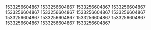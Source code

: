 1533256604867
1533256604867
1533256604867
1533256604867
1533256604867
1533256604867
1533256604867
1533256604867
1533256604867
1533256604867
1533256604867
1533256604867
1533256604867
1533256604867
1533256604867